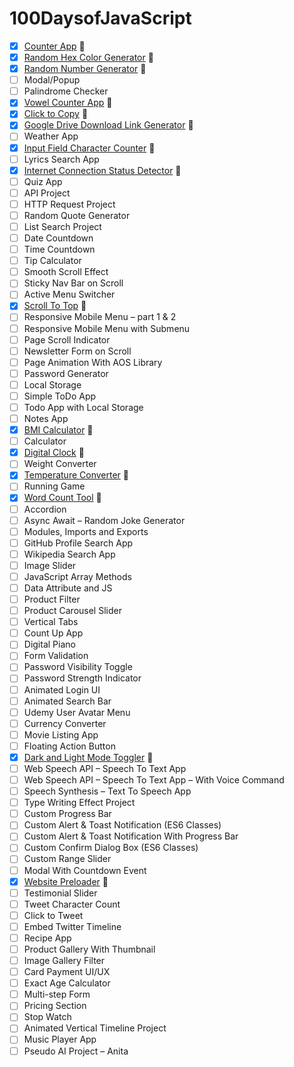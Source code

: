 # 100DaysofJavaScript

- [x] [Counter App](https://proffesorghost.github.io/counterapp/) :tada:
- [x] [Random Hex Color Generator](https://proffesorghost.github.io/randomhexcolorgenerator/) :tada:
- [x] [Random Number Generator](https://proffesorghost.github.io/randomnumbergenerator/) :tada:
- [ ] Modal/Popup
- [ ] Palindrome Checker
- [x] [Vowel Counter App](https://proffesorghost.github.io/vowelcounter/) :tada:
- [x] [Click to Copy](https://proffesorghost.github.io/click-to-copy/) :tada:
- [x] [Google Drive Download Link Generator](https://proffesorghost.github.io/googledirectdownloadgenerator/) :tada:
- [ ] Weather App
- [x] [Input Field Character Counter](https://proffesorghost.github.io/char-counter/) :tada:
- [ ] Lyrics Search App
- [x] [Internet Connection Status Detector](https://proffesorghost.github.io/internet-connection-status/) :tada:
- [ ] Quiz App
- [ ] API Project
- [ ] HTTP Request Project
- [ ] Random Quote Generator
- [ ] List Search Project
- [ ] Date Countdown
- [ ] Time Countdown
- [ ] Tip Calculator
- [ ] Smooth Scroll Effect
- [ ] Sticky Nav Bar on Scroll
- [ ] Active Menu Switcher
- [x] [Scroll To Top](https://proffesorghost.github.io/scrolltotop/) :tada:
- [ ] Responsive Mobile Menu – part 1 & 2
- [ ] Responsive Mobile Menu with Submenu
- [ ] Page Scroll Indicator
- [ ] Newsletter Form on Scroll
- [ ] Page Animation With AOS Library
- [ ] Password Generator
- [ ] Local Storage
- [ ] Simple ToDo App
- [ ] Todo App with Local Storage
- [ ] Notes App
- [x] [BMI Calculator](https://proffesorghost.github.io/bmi-calculator/) :tada:
- [ ] Calculator
- [x] [Digital Clock](https://proffesorghost.github.io/d-js-clock/) :tada:
- [ ] Weight Converter
- [x] [Temperature Converter](https://proffesorghost.github.io/temperature-converter/) :tada:
- [ ] Running Game
- [x] [Word Count Tool](https://proffesorghost.github.io/word-counter-tool/) :tada:
- [ ] Accordion
- [ ] Async Await – Random Joke Generator
- [ ] Modules, Imports and Exports
- [ ] GitHub Profile Search App
- [ ] Wikipedia Search App
- [ ] Image Slider
- [ ] JavaScript Array Methods
- [ ] Data Attribute and JS
- [ ] Product Filter
- [ ] Product Carousel Slider
- [ ] Vertical Tabs
- [ ] Count Up App
- [ ] Digital Piano
- [ ] Form Validation
- [ ] Password Visibility Toggle
- [ ] Password Strength Indicator
- [ ] Animated Login UI
- [ ] Animated Search Bar
- [ ] Udemy User Avatar Menu
- [ ] Currency Converter
- [ ] Movie Listing App
- [ ] Floating Action Button
- [x] [Dark and Light Mode Toggler](https://proffesorghost.github.io/darkandlightmodetoggler/) :tada:
- [ ] Web Speech API – Speech To Text App
- [ ] Web Speech API – Speech To Text App – With Voice Command
- [ ] Speech Synthesis – Text To Speech App
- [ ] Type Writing Effect Project
- [ ] Custom Progress Bar
- [ ] Custom Alert & Toast Notification (ES6 Classes)
- [ ] Custom Alert & Toast Notification With Progress Bar
- [ ] Custom Confirm Dialog Box (ES6 Classes)
- [ ] Custom Range Slider
- [ ] Modal With Countdown Event
- [x] [Website Preloader](https://proffesorghost.github.io/preloader/) :tada:
- [ ] Testimonial Slider
- [ ] Tweet Character Count
- [ ] Click to Tweet
- [ ] Embed Twitter Timeline
- [ ] Recipe App
- [ ] Product Gallery With Thumbnail
- [ ] Image Gallery Filter
- [ ] Card Payment UI/UX
- [ ] Exact Age Calculator
- [ ] Multi-step Form
- [ ] Pricing Section
- [ ] Stop Watch
- [ ] Animated Vertical Timeline Project
- [ ] Music Player App
- [ ] Pseudo AI Project – Anita
